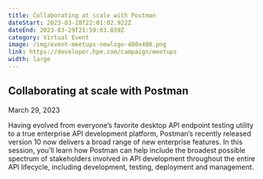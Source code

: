 ```yaml
---
title: Collaborating at scale with Postman
dateStart: 2023-03-28T22:01:02.922Z
dateEnd: 2023-03-29T21:59:03.039Z
category: Virtual Event
image: /img/event-meetups-newlogo-400x400.png
link: https://developer.hpe.com/campaign/meetups
width: large
---
```

## Collaborating at scale with Postman

March 29, 2023

Having evolved from everyone’s favorite desktop API endpoint testing utility to a true enterprise API development platform, Postman’s recently released version 10 now delivers a broad range of new enterprise features. In this session, you’ll learn how Postman can help include the broadest possible spectrum of stakeholders involved in API development throughout the entire API lifecycle, including development, testing, deployment and management.